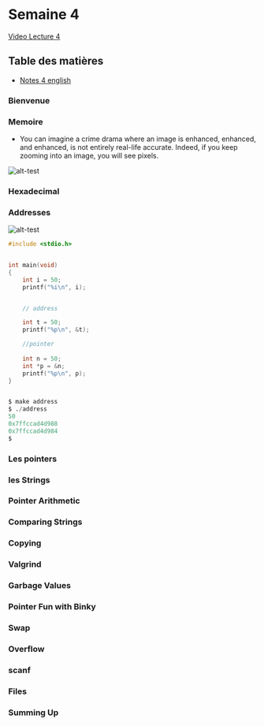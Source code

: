 
# Semaine 4

[Video Lecture 4](https://www.youtube.com/watch?v=4oqjcKenCH8)



## Table des matières

- [Notes 4 english](https://cs50.harvard.edu/extension/2022/fall/notes/4/)

### Bienvenue
### Memoire


*   You can imagine a crime drama where an image is enhanced, enhanced, and enhanced, is not entirely real-life accurate. Indeed, if you keep zooming into an image, you will see pixels.

![alt-test](https://cs50.harvard.edu/extension/2022/fall/notes/4/cs50Week4Slide012.png)


### Hexadecimal
### Addresses


![alt-test](https://cs50.harvard.edu/x/2022/notes/4/addresses.png)


``` c
#include <stdio.h>


int main(void)
{
    int i = 50;
    printf("%i\n", i);


    // address

    int t = 50;
    printf("%p\n", &t);

    //pointer
    
    int n = 50;
    int *p = &n;
    printf("%p\n", p);
}
```

```py

$ make address 
$ ./address 
50
0x7ffccad4d988
0x7ffccad4d984
$ 

```

### Les pointers
### les Strings
### Pointer Arithmetic
### Comparing Strings
### Copying
### Valgrind
### Garbage Values
### Pointer Fun with Binky
### Swap
### Overflow
### scanf
### Files
### Summing Up





